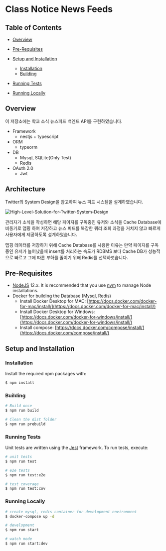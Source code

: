 # Class Notice News Feeds

## Table of Contents

- [Overview](#overview)

- [Pre-Requisites](#pre-requisites)

- [Setup and Installation](#setup-and-installation)
  - [Installation](installation)
  - [Building](building)
- [Running Tests](running-tests)
- [Running Locally](running-locally)



## Overview

이 저장소에는 학교 소식 뉴스피드 백엔드 API를 구현하였습니다.

- Framework
  - nestjs + typescript
- ORM
  - typeorm
- DB
  - Mysql, SQLite(Only Test)
  - Redis
- OAuth 2.0
  - Jwt

## Architecture

Twitter의 System Design을 참고하여 뉴스 피드 시스템을 설계하였습니다.

![High-Level-Solution-for-Twitter-System-Design](/Users/hakgyunlee/Downloads/High-Level-Solution-for-Twitter-System-Design.png)

관리자가 소식을 작성하면 해당 페이지를 구독중인 유저와 소식을 Cache Database에 비동기로 맵핑 하여 저장하고 뉴스 피드를 복잡한 쿼리 조회 과정을 거치지 않고 빠르게 사용자에게 제공하도록 설계하였습니다.

맵핑 데이터를 저장하기 위해 Cache Database를 사용한 이유는 만약 페이지를 구독중인 유저가 늘어났을때 insert를 처리하는 속도가 RDBMS 보다 Cache DB가 성능적으로 빠르고 그에 따른 부하를 줄이기 위해 Redis를 선택하엿습니다.

## Pre-Requisites

- [NodeJS](https://nodejs.org/en/) 12.x. It is recommended that you use [nvm](https://github.com/nvm-sh/nvm) to manage Node installations.
- Docker for building the Database (Mysql, Redis)
  - Install Docker Desktop for MAC: [https://docs.docker.com/docker-for-mac/install/](https://docs.docker.com/docker-for-mac/install/)
  -  Install Docker Desktop for Windows: [https://docs.docker.com/docker-for-windows/install/](https://docs.docker.com/docker-for-windows/install/)
  -  Install compose: [https://docs.docker.com/compose/install/](https://docs.docker.com/compose/install/)



## Setup and Installation

### Installation

Install the required npm packages with:

```bash
$ npm install
```

### Building

```bash
# Build once
$ npm run build

# Clean the dist folder
$ npm run prebuild
```

### Running Tests

Unit tests are written using the [Jest](https://jestjs.io/) framework. To run tests, execute:

```bash
# unit tests
$ npm run test

# e2e tests
$ npm run test:e2e

# test coverage
$ npm run test:cov
```

### Running Locally

```bash
# create mysql, redis container for development environment
$ docker-compose up -d 

# development
$ npm run start

# watch mode
$ npm run start:dev
```

